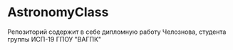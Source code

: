 # AstronomyClass
Репозиторий содержит в себе дипломную работу Челознова, студента группы ИСП-19 ГПОУ "ВАГПК"

